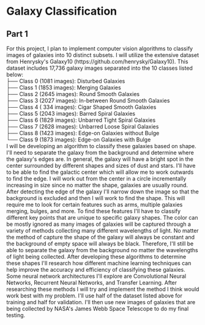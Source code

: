 # Galaxy Classification
<h2>Part 1</h2>
For this project, I plan to implement computer vision algorithms to classify images of galaxies into 10 distinct subsets. I will utilize the extensive dataset from Henrysky's Galaxy10 (https://github.com/henrysky/Galaxy10). This dataset includes 17,736 galaxy images separated into the 10 classes listed below: <br/>
├── Class 0 (1081 images): Disturbed Galaxies <br/>
├── Class 1 (1853 images): Merging Galaxies <br/>
├── Class 2 (2645 images): Round Smooth Galaxies <br/>
├── Class 3 (2027 images): In-between Round Smooth Galaxies <br/>
├── Class 4 ( 334 images): Cigar Shaped Smooth Galaxies <br/>
├── Class 5 (2043 images): Barred Spiral Galaxies <br/>
├── Class 6 (1829 images): Unbarred Tight Spiral Galaxies <br/>
├── Class 7 (2628 images): Unbarred Loose Spiral Galaxies <br/>
├── Class 8 (1423 images): Edge-on Galaxies without Bulge <br/>
└── Class 9 (1873 images): Edge-on Galaxies with Bulge <br/>
I will be developing an algorithm to classify these galaxies based on shape. I'll need to separate the galaxy from the background and determine where the galaxy's edges are. In general, the galaxy will have a bright spot in the center surrounded by different shapes and sizes of dust and stars. I'll have to be able to find the galactic center which will allow me to work outwards to find the edge. I will work out from the center in a circle incrementally increasing in size since no matter the shape, galaxies are usually round. After detecting the edge of the galaxy I'll narrow down the image so that the background is excluded and then I will work to find the shape. This will require me to look for certain features such as arms, multiple galaxies merging, bulges, and more. To find these features I'll have to classify different key points that are unique to specific galaxy shapes. The color can be mostly ignored as many images of galaxies will be captured through a variety of methods collecting many different wavelengths of light. No matter the method of capture the shape of the galaxy will always be constant and the background of empty space will always be black. Therefore, I'll still be able to separate the galaxy from the background no matter the wavelengths of light being collected. After developing these algorithms to determine these shapes I'll research how different machine learning techniques can help improve the accuracy and efficiency of classifying these galaxies. Some neural network architectures I'll explore are Convolutional Neural Networks, Recurrent Neural Networks, and Transfer Learning. After researching these methods I will try and implement the method I think would work best with my problem. I'll use half of the dataset listed above for training and half for validation. I'll then use new images of galaxies that are being collected by NASA's James Webb Space Telescope to do my final testing.
